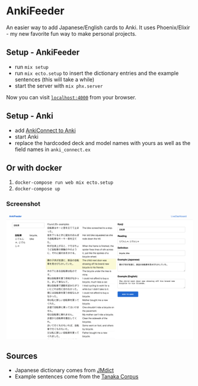 # AnkiFeeder
An easier way to add Japanese/English cards to Anki. It uses Phoenix/Elixir - my new favorite fun way to make personal projects.

## Setup - AnkiFeeder
- run `mix setup`
- run `mix ecto.setup` to insert the dictionary entries and the example sentences (this will take a while)
- start the server with `mix phx.server`

Now you can visit [`localhost:4000`](http://localhost:4000) from your browser.

## Setup - Anki
- add [AnkiConnect to Anki](https://ankiweb.net/shared/info/2055492159)
- start Anki
- replace the hardcoded deck and model names with yours as well as the field names in `anki_connect.ex`

## Or with docker
1. `docker-compose run web mix ecto.setup`
1. `docker-compose up`

### Screenshot
![App Screenshot](/priv/screenshot.png)

## Sources
- Japanese dictionary comes from [JMdict](http://www.edrdg.org/jmdict/j_jmdict.html)
- Example sentences come from the [Tanaka Corpus](http://www.edrdg.org/wiki/index.php/Tanaka_Corpus)
